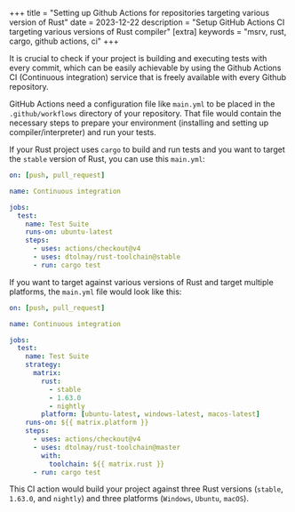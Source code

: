 +++
title = "Setting up Github Actions for repositories targeting various version of Rust"
date = 2023-12-22
description = "Setup GitHub Actions CI targeting various versions of Rust compiler"
[extra]
keywords = "msrv, rust, cargo, github actions, ci"
+++

It is crucial to check if your project is building and executing tests with every commit, which can be easily achievable by using the Github Actions CI (Continuous integration) service that is freely available with every Github repository.

GitHub Actions need a configuration file like `main.yml` to be placed in the `.github/workflows` directory of your repository. That file would contain the necessary steps to prepare your environment (installing and setting up compiler/interpreter) and run your tests.

If your Rust project uses `cargo` to build and run tests and you want to target the `stable` version of Rust, you can use this `main.yml`:
```yml
on: [push, pull_request]

name: Continuous integration

jobs:
  test:
    name: Test Suite
    runs-on: ubuntu-latest
    steps:
      - uses: actions/checkout@v4
      - uses: dtolnay/rust-toolchain@stable
      - run: cargo test
```

If you want to target against various versions of Rust and target multiple platforms, the `main.yml` file would look like this:

```yml
on: [push, pull_request]

name: Continuous integration

jobs:
  test:
    name: Test Suite
    strategy:
      matrix:
        rust:
          - stable
          - 1.63.0
          - nightly
        platform: [ubuntu-latest, windows-latest, macos-latest]
    runs-on: ${{ matrix.platform }}
    steps:
      - uses: actions/checkout@v4
      - uses: dtolnay/rust-toolchain@master
        with:
          toolchain: ${{ matrix.rust }}
      - run: cargo test
```
This CI action would build your project against three Rust versions (`stable`, `1.63.0`, and `nightly`)  and three platforms (`Windows`, `Ubuntu`, `macOS`).